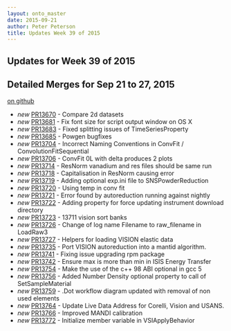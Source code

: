 ```yaml
---
layout: onto_master
date: 2015-09-21
author: Peter Peterson
title: Updates Week 39 of 2015
---
```

Updates for Week 39 of 2015
---------------------------

Detailed Merges for Sep 21 to 27, 2015
--------------------------------------
[on github](https://github.com/mantidproject/mantid/pulls?q=is%3Apr+merged%3A2015-09-22..2015-09-27)

* *new* [PR13670](https://github.com/mantidproject/mantid/pull/13670) - Compare 2d datasets
* *new* [PR13681](https://github.com/mantidproject/mantid/pull/13681) - Fix font size for script output window on OS X
* *new* [PR13683](https://github.com/mantidproject/mantid/pull/13683) - Fixed splitting issues of TimeSeriesProperty
* *new* [PR13685](https://github.com/mantidproject/mantid/pull/13685) - Powgen bugfixes
* *new* [PR13704](https://github.com/mantidproject/mantid/pull/13704) - Incorrect Naming Conventions in ConvFit / ConvolutionFitSequential
* *new* [PR13706](https://github.com/mantidproject/mantid/pull/13706) - ConvFit 0L with delta produces 2 plots
* *new* [PR13714](https://github.com/mantidproject/mantid/pull/13714) - ResNorm vanadium and res files should be same run
* *new* [PR13718](https://github.com/mantidproject/mantid/pull/13718) - Capitalisation in ResNorm causing error
* *new* [PR13719](https://github.com/mantidproject/mantid/pull/13719) - Adding optional exp.ini file to SNSPowderReduction
* *new* [PR13720](https://github.com/mantidproject/mantid/pull/13720) - Using temp in conv fit
* *new* [PR13721](https://github.com/mantidproject/mantid/pull/13721) - Error found by autoreduction running against nightly
* *new* [PR13722](https://github.com/mantidproject/mantid/pull/13722) - Adding property for force updating instrument download directory
* *new* [PR13723](https://github.com/mantidproject/mantid/pull/13723) - 13711 vision sort banks
* *new* [PR13726](https://github.com/mantidproject/mantid/pull/13726) - Change of log name Filename to raw_filename in LoadRaw3
* *new* [PR13727](https://github.com/mantidproject/mantid/pull/13727) - Helpers for loading VISION elastic data
* *new* [PR13735](https://github.com/mantidproject/mantid/pull/13735) - Port VISION autoreduction into a mantid algorithm.
* *new* [PR13741](https://github.com/mantidproject/mantid/pull/13741) - Fixing issue upgrading rpm package
* *new* [PR13742](https://github.com/mantidproject/mantid/pull/13742) - Ensure max is more than min in ISIS Energy Transfer
* *new* [PR13754](https://github.com/mantidproject/mantid/pull/13754) - Make the use of the c++ 98 ABI optional in gcc 5
* *new* [PR13756](https://github.com/mantidproject/mantid/pull/13756) - Added Number Density optional property to call of SetSampleMaterial
* *new* [PR13759](https://github.com/mantidproject/mantid/pull/13759) - .Dot workflow diagram updated with removal of non used elements
* *new* [PR13764](https://github.com/mantidproject/mantid/pull/13764) - Update Live Data Address for Corelli, Vision and USANS.
* *new* [PR13766](https://github.com/mantidproject/mantid/pull/13766) - Improved MANDI calibration
* *new* [PR13772](https://github.com/mantidproject/mantid/pull/13772) - Initialize member variable in VSIApplyBehavior
